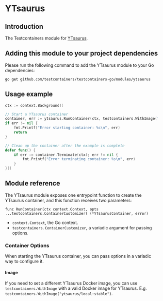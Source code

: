 # YTsaurus

## Introduction

The Testcontainers module for [YTsaurus](https://ytsaurus.tech/).

## Adding this module to your project dependencies

Please run the following command to add the YTsaurus module to your Go dependencies:

```
go get github.com/testcontainers/testcontainers-go/modules/ytsaurus
```

## Usage example

```go
ctx := context.Background()

// Start a YTsaurus container
container, err := ytsaurus.RunContainer(ctx, testcontainers.WithImage("ytsaurus/local:stable"))
if err != nil {
    fmt.Printf("Error starting container: %s\n", err)
    return
}

// Clean up the container after the example is complete
defer func() {
    if err := container.Terminate(ctx); err != nil {
        fmt.Printf("Error terminating container: %s\n", err)
    }
}()
```

## Module reference

The YTsaurus module exposes one entrypoint function to create the YTsaurus container, and this function receives two parameters:

```golang
func RunContainer(ctx context.Context, opts ...testcontainers.ContainerCustomizer) (*YTsaurusContainer, error)
```

- `context.Context`, the Go context.
- `testcontainers.ContainerCustomizer`, a variadic argument for passing options.

### Container Options

When starting the YTsaurus container, you can pass options in a variadic way to configure it.

#### Image

If you need to set a different YTsaurus Docker image, you can use `testcontainers.WithImage` with a valid Docker image
for YTsaurus. E.g. `testcontainers.WithImage("ytsaurus/local:stable")`.
